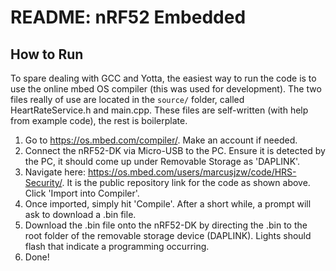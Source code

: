 # README: nRF52 Embedded

## How to Run

To spare dealing with GCC and Yotta, the easiest way to run the code is to use the online mbed OS compiler (this was used for development). The two files really of use are located in the `source/` folder, called HeartRateService.h and main.cpp. These files are self-written (with help from example code), the rest is boilerplate.

1. Go to https://os.mbed.com/compiler/. Make an account if needed.
2. Connect the nRF52-DK via Micro-USB to the PC. Ensure it is detected by the PC, it should come up under Removable Storage as 'DAPLINK'.
3. Navigate here: https://os.mbed.com/users/marcusjzw/code/HRS-Security/. It is the public repository link for the code as shown above. Click 'Import into Compiler'.
4. Once imported, simply hit 'Compile'. After a short while, a prompt will ask to download a .bin file.
5. Download  the .bin file onto the nRF52-DK by directing the .bin to the root folder of the removable storage device (DAPLINK). Lights should flash that indicate a programming occurring. 
6. Done!


